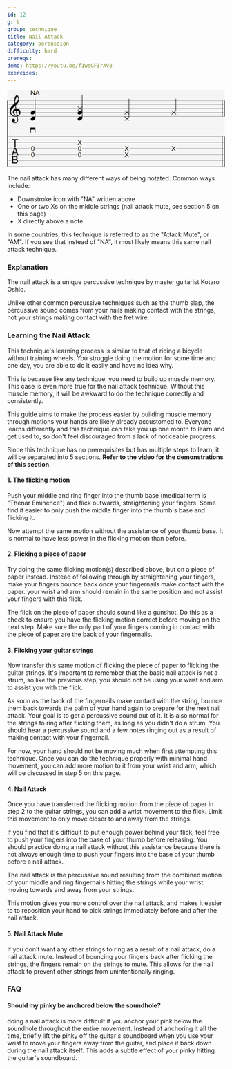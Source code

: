 ```yaml
---
id: 12
g: t
group: technique
title: Nail Attack
category: percussion
difficulty: hard
prereqs: 
demo: https://youtu.be/f1wsGFIrAV8
exercises:
---
```


<div class="tabImg">
  <img src="nail-attack.jpg" />
</div>

The nail attack has many different ways of being notated. Common ways include:

- Downstroke icon with "NA" written above
- One or two Xs on the middle strings (nail attack mute, see section 5 on this page)
- X directly above a note

In some countries, this technique is referred to as the "Attack Mute", or "AM". If you see that instead of "NA", it most likely means this same nail attack technique.

### Explanation

The nail attack is a unique percussive technique by master guitarist Kotaro Oshio. 

Unlike other common percussive techniques such as the thumb slap, the percussive sound comes from your nails making contact with the strings, not your strings making contact with the <span class="tt" data-tip="the metal strips on your fretboard">fret wire</span>.

### Learning the Nail Attack

This technique's learning process is similar to that of riding a bicycle without training wheels. You struggle doing the motion for some time and one day, you are able to do it easily and have no idea why.

This is because like any technique, you need to build up muscle memory. This case is even more true for the nail attack technique. Without this muscle memory, it will be awkward to do the technique correctly and consistently. 

This guide aims to make the process easier by building muscle memory through motions your hands are likely already accustomed to. Everyone learns differently and this technique can take you up one month to learn and get used to, so don't feel discouraged from a lack of noticeable progress.

Since this technique has no prerequisites but has multiple steps to learn, it will be separated into 5 sections. <strong>Refer to the video for the demonstrations of this section</strong>.

#### 1. The flicking motion

Push your middle and ring finger into the thumb base (medical term is "Thenar Eminence") and flick outwards, straightening your fingers. Some find it easier to only push the middle finger into the thumb's base and flicking it.

Now attempt the same motion without the assistance of your thumb base. It is normal to have less power in the flicking motion than before.

#### 2. Flicking a piece of paper

Try doing the same flicking motion(s) described above, but on a piece of paper instead. Instead of following through by straightening your fingers, make your fingers bounce back once your fingernails make contact with the paper. your wrist and arm should remain in the same position and not assist your fingers with this flick.

The flick on the piece of paper should sound like a gunshot. Do this as a check to ensure you have the flicking motion correct before moving on the next step. Make sure the only part of your fingers coming in contact with the piece of paper are the back of your fingernails.

#### 3. Flicking your guitar strings

Now transfer this same motion of flicking the piece of paper to flicking the guitar strings. It's important to remember that the basic nail attack is not a strum, so like the previous step, you should not be using your wrist and arm to assist you with the flick.

As soon as the back of the fingernails make contact with the string, bounce them back towards the palm of your hand again to prepare for the next nail attack. Your goal is to get a percussive sound out of it. It is also normal for the strings to ring after flicking them, as long as you didn't do a strum. You should hear a percussive sound and a few notes ringing out as a result of making contact with your fingernail.

For now, your hand should not be moving much when first attempting this technique. Once you can do the technique properly with minimal hand movement, you can add more motion to it from your wrist and arm, which will be discussed in step 5 on this page.

#### 4. Nail Attack

Once you have transferred the flicking motion from the piece of paper in step 2 to the guitar strings, you can add a wrist movement to the flick. Limit this movement to only move closer to and away from the strings. 

If you find that it's difficult to put enough power behind your flick, feel free to push your fingers into the base of your thumb before releasing. You should practice doing a nail attack without this assistance because there is not always enough time to push your fingers into the base of your thumb before a nail attack.

The nail attack is the percussive sound resulting from the combined motion of your middle and ring fingernails hitting the strings while your wrist moving towards and away from your strings.

This motion gives you more control over the nail attack, and makes it easier to to reposition your hand to pick strings immediately before and after the nail attack.

#### 5. Nail Attack Mute

If you don't want any other strings to ring as a result of a nail attack, do a nail attack mute. Instead of bouncing your fingers back after flicking the strings, the fingers remain on the strings to <span class="tt" data-tip="stop the strings from ringing">mute</span>. This allows for the nail attack to prevent other strings from unintentionally ringing.

### FAQ

#### Should my pinky be anchored below the soundhole?

doing a nail attack is more difficult if you anchor your pink below the soundhole throughout the entire movement. Instead of anchoring it all the time, briefly lift the pinky off the guitar's <span class="tt" data-tip="the guitar's top, where the soundhole is located">soundboard</span> when you use your wrist to move your fingers away from the guitar, and place it back down during the nail attack itself. This adds a subtle effect of your pinky hitting the guitar's soundboard.